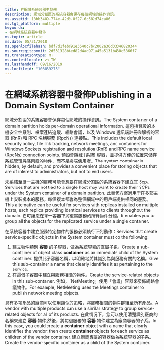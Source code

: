 ```yaml
---
title: 在網域系統容器中發佈
description: 網域分割區的系統容器會保存每個網域的操作資訊。
ms.assetid: 18bb3409-774e-42d9-8f27-6c582d74ca86
ms.tgt_platform: multiple
keywords:
- 在網域系統容器中發佈
ms.topic: article
ms.date: 05/31/2018
ms.openlocfilehash: bdf7d1febd91e3540c7bc2002a36d33346820344
ms.sourcegitcommit: 2d531328b6ed82d4ad971a45a5131b430c5866f7
ms.translationtype: MT
ms.contentlocale: zh-TW
ms.lasthandoff: 09/16/2019
ms.locfileid: "103839275"
---
```

# <a name="publishing-in-a-domain-system-container"></a><span data-ttu-id="ec3ea-104">在網域系統容器中發佈</span><span class="sxs-lookup"><span data-stu-id="ec3ea-104">Publishing in a Domain System Container</span></span>

<span data-ttu-id="ec3ea-105">網域分割區的系統容器會保存每個網域的操作資訊。</span><span class="sxs-lookup"><span data-stu-id="ec3ea-105">The System container of a domain partition holds per-domain operational information.</span></span> <span data-ttu-id="ec3ea-106">這包括預設的本機安全性原則、檔案連結追蹤、網路會議，以及 Windows 通訊端註冊和解析的容器 (RnR) 和 RPC 名稱服務 (RpcNs) 連接點。</span><span class="sxs-lookup"><span data-stu-id="ec3ea-106">This includes the default local security policy, file link tracking, network meetings, and containers for Windows Sockets registration and resolution (RnR) and RPC name service (RpcNs) connection points.</span></span> <span data-ttu-id="ec3ea-107">預設會隱藏 [系統] 容器，並提供方便的位置來儲存系統管理員感興趣的物件，而不是終端使用者。</span><span class="sxs-lookup"><span data-stu-id="ec3ea-107">The system container is hidden, by default, and provides a convenient place for storing objects that are of interest to administrators, but not to end users.</span></span>

<span data-ttu-id="ec3ea-108">未系結至單一主機的服務可能會想要在網域分割區的系統容器下建立其 Scp。</span><span class="sxs-lookup"><span data-stu-id="ec3ea-108">Services that are not tied to a single host may want to create their SCPs under the System container of a domain partition.</span></span> <span data-ttu-id="ec3ea-109">此替代方案適用于在多部主機上安裝複本的服務，每個複本都會為整個網域中的用戶端提供相同的服務。</span><span class="sxs-lookup"><span data-stu-id="ec3ea-109">This alternative can be useful for services with replicas installed on multiple hosts, each replica providing identical services to clients throughout the domain.</span></span> <span data-ttu-id="ec3ea-110">它可讓您在單一容器下將複寫服務的所有物件分組。</span><span class="sxs-lookup"><span data-stu-id="ec3ea-110">It enables you to group all the objects for the replicated service under a single container.</span></span>

<span data-ttu-id="ec3ea-111">在系統容器中建立服務特定物件的服務必須執行下列動作：</span><span class="sxs-lookup"><span data-stu-id="ec3ea-111">Services that create service-specific objects in the System container must do the following:</span></span>

1.  <span data-ttu-id="ec3ea-112">建立物件類別 **容器** 的子容器，做為系統容器的直屬子系。</span><span class="sxs-lookup"><span data-stu-id="ec3ea-112">Create a sub-container of object class **container** as an immediate child of the System container.</span></span> <span data-ttu-id="ec3ea-113">提供此子容器名稱，以明確地將其識別為與服務有關的名稱。</span><span class="sxs-lookup"><span data-stu-id="ec3ea-113">Give this sub-container a name that clearly identifies it as pertaining to the service.</span></span>
2.  <span data-ttu-id="ec3ea-114">在這個子容器中建立與服務相關的物件。</span><span class="sxs-lookup"><span data-stu-id="ec3ea-114">Create the service-related objects in this sub-container.</span></span> <span data-ttu-id="ec3ea-115">例如，「NetMeeting」使用「會議」容器來發佈網路會議物件。</span><span class="sxs-lookup"><span data-stu-id="ec3ea-115">For example, NetMeeting uses the Meetings container to publish network meeting objects.</span></span>

<span data-ttu-id="ec3ea-116">具有多項產品的廠商可以使用類似的策略，將服務相關的物件群組至所有產品。</span><span class="sxs-lookup"><span data-stu-id="ec3ea-116">A vendor with multiple products can use a similar strategy to group service-related objects for all of its products.</span></span> <span data-ttu-id="ec3ea-117">在此情況下，您可以使用清楚識別廠商的名稱來建立 **容器** 物件;然後，將每個服務的 **容器** 物件建立為廠商容器的子系。</span><span class="sxs-lookup"><span data-stu-id="ec3ea-117">In this case, you could create a **container** object with a name that clearly identifies the vendor; then create **container** objects for each service as children of the vendor container.</span></span> <span data-ttu-id="ec3ea-118">建立廠商專屬的容器做為系統容器的子系。</span><span class="sxs-lookup"><span data-stu-id="ec3ea-118">Create the vendor-specific container as a child of the System container.</span></span>

 

 




